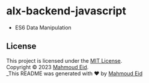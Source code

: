# alx-backend-javascript
- ES6 Data Manipulation



## License

This project is licensed under the [MIT License](https://rem.mit-license.org/).<br />
Copyright © 2023 [Mahmoud Eid](https://github.com/Mado007).<br />
_This README was generated with ❤️ by [Mahmoud Eid](https://github.com/Mado007)
